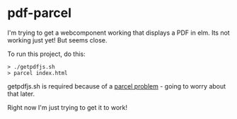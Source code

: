 # pdf-parcel

I'm trying to get a webcomponent working that displays a PDF in elm.  Its not working just yet!  But seems close.

To run this project, do this:

```
> ./getpdfjs.sh
> parcel index.html
```

getpdfjs.sh is required because of a [parcel problem](https://github.com/parcel-bundler/parcel/issues/670) - going to worry about that later.  

Right now I'm just trying to get it to work!
